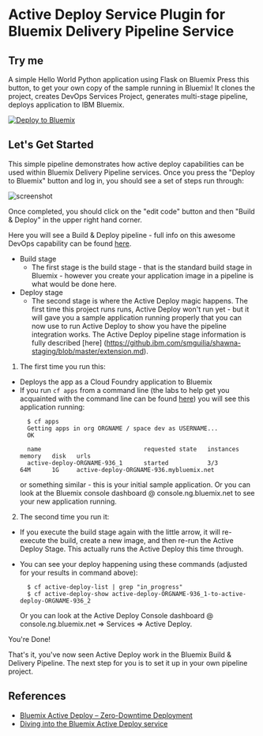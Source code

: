 # Active Deploy Service Plugin for Bluemix Delivery Pipeline Service

## Try me 
A simple Hello World Python application using Flask on Bluemix
Press this button, to get your own copy of the sample running in Bluemix! It clones the project, creates DevOps Services Project, generates multi-stage pipeline, deploys application to IBM Bluemix.

[![Deploy to Bluemix](https://bluemix.net/deploy/button.png)](https://bluemix.net/deploy?repository=https://github.com/Puquios/active-deploy.git)

## Let's Get Started
This simple pipeline demonstrates how active deploy capabilities can be used within Bluemix Delivery Pipeline services. Once you press the "Deploy to Bluemix" button and log in, you should see a set of steps run through:

![screenshot](https://developer.ibm.com/bluemix/wp-content/uploads/sites/20/2015/03/deploy-done.png)

Once completed, you should click on the "edit code" button and then "Build & Deploy" in the upper right hand corner.

Here you will see a Build & Deploy pipeline - full info on this awesome DevOps capability can be found [here](https://hub.jazz.net/docs/deploy/).

  - Build stage
    - The first stage is the build stage - that is the standard build stage in Bluemix - however you create your application image in a pipeline is what would be done here. 
  - Deploy stage
    - The second stage is where the Active Deploy magic happens. The first time this project runs runs, Active Deploy won't run yet - but it will gave you a sample application running properly that you can now use to run Active Deploy to show you have the pipeline integration works. The Active Deploy pipeline stage information is fully described [here] (https://github.ibm.com/smguilia/shawna-staging/blob/master/extension.md).

1. The first time you run this:
  - Deploys the app as a Cloud Foundry application to Bluemix 
  - If you run ```cf apps``` from a command line (the labs to help get you acquainted with the command line can be found [here](../../labs/README.md)) you will see this application running:  
    ```
      $ cf apps
      Getting apps in org ORGNAME / space dev as USERNAME...
      OK

      name                             requested state   instances   memory   disk   urls
      active-deploy-ORGNAME-936_1      started           3/3         64M      1G     active-deploy-ORGNAME-936.mybluemix.net
    ```
    or something similar - this is your initial sample application. Or you can look at the Bluemix console dashboard @ console.ng.bluemix.net to see your new application running.

2. The second time you run it:
  - If you execute the build stage again with the little arrow, it will re-execute the build, create a new image, and then re-run the Active Deploy Stage. This actually runs the Active Deploy this time through. 
  - You can see your deploy happening using these commands (adjusted for your results in command above):
    ```
      $ cf active-deploy-list | grep "in_progress"
      $ cf active-deploy-show active-deploy-ORGNAME-936_1-to-active-deploy-ORGNAME-936_2
    ```
    
    Or you can look at the Active Deploy Console dashboard @ console.ng.bluemix.net => Services => Active Deploy.

You're Done!

That's it, you've now seen Active Deploy work in the Bluemix Build & Delivery Pipeline. The next step for you is to set it up in your own pipeline project.
    
## References 
* [Bluemix Active Deploy – Zero-Downtime Deployment](https://developer.ibm.com/bluemix/2015/10/09/bluemix-zero-downtime-deployment)
* [Diving into the Bluemix Active Deploy service](https://developer.ibm.com/bluemix/2015/10/19/getting-started-with-bluemix-active-deploy/)
